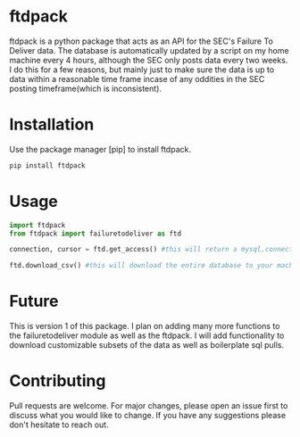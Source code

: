 # ftdpack
ftdpack is a python package that acts as an API for the SEC's Failure To Deliver data. The database is automatically updated by a script on my home machine every 4 hours, although the SEC only posts data every two weeks. I do this for a few reasons, but mainly just to make sure the data is up to data within a reasonable time frame incase of any oddities in the SEC posting timeframe(which is inconsistent).

# Installation 
Use the package manager [pip] to install ftdpack. 
```bash
pip install ftdpack
```

# Usage
```python
import ftdpack 
from ftdpack import failuretodeliver as ftd

connection, cursor = ftd.get_access() #this will return a mysql.connector so you can do your own mysql pulls

ftd.download_csv() #this will download the entire database to your machine. Around 1gb so be careful. 
```

# Future
This is version 1 of this package. I plan on adding many more functions to the failuretodeliver module as well as the ftdpack. I will add functionality to download customizable subsets of the data as well as boilerplate sql pulls. 

# Contributing
Pull requests are welcome. For major changes, please open an issue first to discuss what you would like to change. If you have any suggestions please don't hesitate to reach out. 
